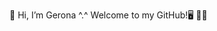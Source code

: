 👋 Hi, I’m Gerona ^.^ Welcome to my GitHub!🖥 ✊🏻


<!---
gRives27/gRives27 is a ✨ special ✨ repository because its `README.md` (this file) appears on your GitHub profile.
You can click the Preview link to take a look at your changes.
--->
